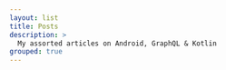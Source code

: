```yaml
---
layout: list
title: Posts
description: >
  My assorted articles on Android, GraphQL & Kotlin
grouped: true
---
```


<!-- This is the `list` layout for showing blog posts, which shows just the title and groups them by year of publication.
Check out the `blog` layout for comparison. -->